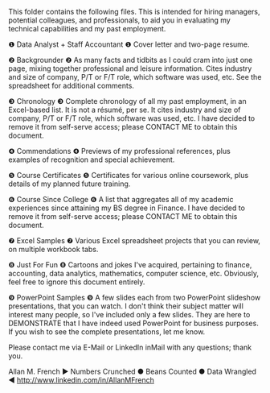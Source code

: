 This folder contains the following files.  This is intended for hiring managers, potential colleagues, and professionals, to aid you in evaluating my technical capabilities and my past employment.

❶ Data Analyst + Staff Accountant ❶ 
Cover letter and two-page resume.

❷ Backgrounder ❷ 
As many facts and tidbits as I could cram into just one page, mixing together professional and leisure information.  Cites industry and size of company, P/T or F/T role, which software was used, etc.  See the spreadsheet for additional comments.

❸ Chronology ❸ 
Complete chronology of all my past employment, in an Excel-based list.  It is not a résumé, per se.  It cites industry and size of company, P/T or F/T role, which software was used, etc.  I have decided to remove it from self-serve access; please CONTACT ME to obtain this document.

❹ Commendations ❹ 
Previews of my professional references, plus examples of recognition and special achievement.

❺ Course Certificates ❺ Certificates for various online coursework, plus details of my planned future training.

❻ Course Since College ❻  A list that aggregates all of my academic experiences since attaining my BS degree in Finance.   I have decided to remove it from self-serve access; please CONTACT ME to obtain this document.

❼ Excel Samples ❼ Various Excel spreadsheet projects that you can review, on multiple workbook tabs.

❽ Just For Fun ❽ Cartoons and jokes I've acquired, pertaining to finance, accounting, data analytics, mathematics, computer science, etc.  Obviously, feel free to ignore this document entirely.

❾ PowerPoint Samples ❾ A few slides each from two PowerPoint slideshow presentations, that you can watch.  I don't think their subject matter will interest many people, so I've included only a few slides.  They are here to DEMONSTRATE that I have indeed used PowerPoint for business purposes.  If you wish to see the complete presentations, let me know.


Please contact me via E-Mail or LinkedIn inMail with any questions; thank you.


Allan M. French
▶  Numbers Crunched  ●  Beans Counted  ●  Data Wrangled  ◀
<http://www.linkedin.com/in/AllanMFrench>
